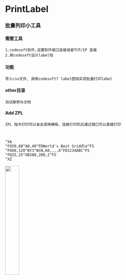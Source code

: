 # PrintLabel

### 批量列印小工具

#### 需要工具
    1.codesoft软件,设置软件端口连接或者TCP/IP 连接
    2.用codesoft设计label档
#### 功能
    导入csv文件, 调用codesoft7 label图档实现批量打印label
#### other目录
    测试案例与文档
#### Add ZPL
    ZPL 指令打印可以省去调用模板，连接打印机后通过端口可以直接打印
    
    
    
    ^XA
    ^FO50,60^A0,40^FDWorld's Best Griddle^FS
    ^FO60,120^BY3^BCN,60,,,,A^FD1234ABC^FS
    ^FO25,25^GB380,200,2^FS
    ^XZ

<img src="https://naiop.github.io/mimages/picture/plc.png" width="30%"  />
